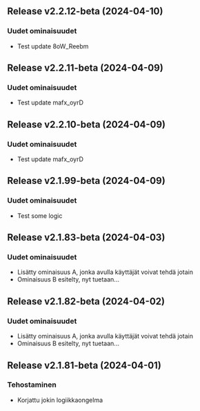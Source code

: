## Release v2.2.12-beta (2024-04-10)

### Uudet ominaisuudet

- Test update 8oW_Reebm

## Release v2.2.11-beta (2024-04-09)

### Uudet ominaisuudet

- Test update mafx_oyrD

## Release v2.2.10-beta (2024-04-09)

### Uudet ominaisuudet

- Test update mafx_oyrD

## Release v2.1.99-beta (2024-04-09)

### Uudet ominaisuudet

- Test some logic

## Release v2.1.83-beta (2024-04-03)

### Uudet ominaisuudet

- Lisätty ominaisuus A, jonka avulla käyttäjät voivat tehdä jotain
- Ominaisuus B esitelty, nyt tuetaan...

## Release v2.1.82-beta (2024-04-02)

### Uudet ominaisuudet

- Lisätty ominaisuus A, jonka avulla käyttäjät voivat tehdä jotain
- Ominaisuus B esitelty, nyt tuetaan...

## Release v2.1.81-beta (2024-04-01)

### Tehostaminen

- Korjattu jokin logiikkaongelma
